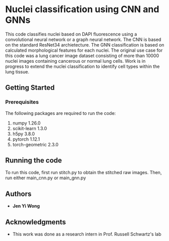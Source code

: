 # Nuclei classification using CNN and GNNs

This code classifies nuclei based on DAPI fluorescence using a convolutional neural network or a graph neural network. The CNN is based on the standard ResNet34 archietecture. The GNN classification is based on calculated morphological features for each nuclei. The original use case for this code was a lung cancer image dataset consisting of more than 10000 nuclei images containing cancerous or normal lung cells. Work is in progress to extend the nuclei classification to identify cell types within the lung tissue.

## Getting Started

### Prerequisites
The following packages are required to run the code:
1. numpy 1.26.0
2. scikit-learn 1.3.0
3. h5py 3.8.0
4. pytorch 1.12.1
5. torch-geometric 2.3.0

## Running the code

To run this code, first run stitch.py to obtain the stitched raw images. Then, run either main_cnn.py or main_gnn.py

## Authors

* **Jen Yi Wong**

## Acknowledgments

* This work was done as a research intern in Prof. Russell Schwartz's lab
